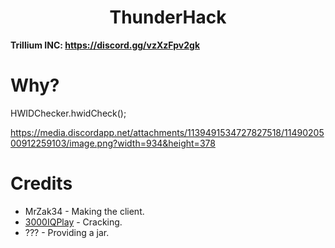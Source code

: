 <h1 align="center">ThunderHack</h1>

**Trillium INC: https://discord.gg/vzXzFpv2gk**

# Why?
HWIDChecker.hwidCheck();

https://media.discordapp.net/attachments/1139491534727827518/1149020500912259103/image.png?width=934&height=378

[3000IQPlayA]: https://github.com/3000IQPlay

# Credits
- MrZak34 - Making the client.
- [3000IQPlay][3000IQPlayA] - Cracking.
- ??? - Providing a jar.
